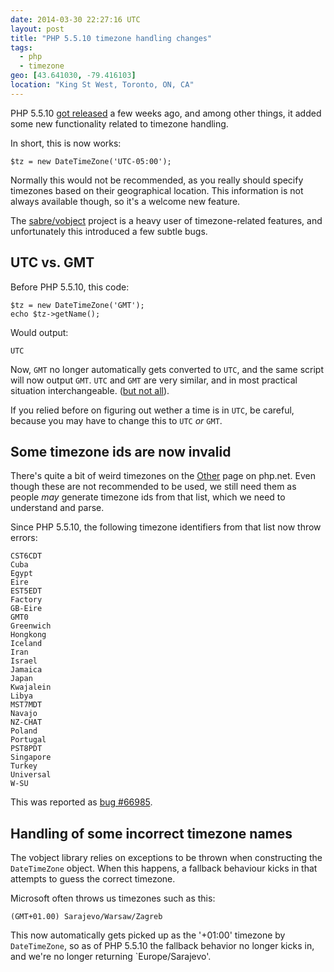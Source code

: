 ```yaml
---
date: 2014-03-30 22:27:16 UTC
layout: post
title: "PHP 5.5.10 timezone handling changes"
tags:
  - php
  - timezone
geo: [43.641030, -79.416103]
location: "King St West, Toronto, ON, CA"
---
```


PHP 5.5.10 [got released][1] a few weeks ago, and among other things, it added
some new functionality related to timezone handling.

In short, this is now works:

    $tz = new DateTimeZone('UTC-05:00');

Normally this would not be recommended, as you really should specify timezones
based on their geographical location. This information is not always available
though, so it's a welcome new feature.

The [sabre/vobject][2] project is a heavy user of timezone-related features,
and unfortunately this introduced a few subtle bugs.

UTC vs. GMT
-----------

Before PHP 5.5.10, this code:

    $tz = new DateTimeZone('GMT');
    echo $tz->getName();

Would output:

    UTC

Now, `GMT` no longer automatically gets converted to `UTC`, and the same
script will now output `GMT`. `UTC` and `GMT` are very similar, and in most
practical situation interchangeable. ([but not all][3]).

If you relied before on figuring out wether a time is in `UTC`, be careful,
because you may have to change this to `UTC` _or_ `GMT`.


Some timezone ids are now invalid
---------------------------------

There's quite a bit of weird timezones on the [Other][4] page on php.net. Even
though these are not recommended to be used, we still need them as people
_may_ generate timezone ids from that list, which we need to understand and
parse.

Since PHP 5.5.10, the following timezone identifiers from that list now throw
errors:

    CST6CDT
    Cuba
    Egypt
    Eire
    EST5EDT
    Factory
    GB-Eire
    GMT0
    Greenwich
    Hongkong
    Iceland
    Iran
    Israel
    Jamaica
    Japan
    Kwajalein
    Libya
    MST7MDT
    Navajo
    NZ-CHAT
    Poland
    Portugal
    PST8PDT
    Singapore
    Turkey
    Universal
    W-SU

This was reported as [bug #66985][5].

Handling of some incorrect timezone names
-----------------------------------------

The vobject library relies on exceptions to be thrown when constructing the
`DateTimeZone` object. When this happens, a fallback behaviour kicks in that
attempts to guess the correct timezone.

Microsoft often throws us timezones such as this:

    (GMT+01.00) Sarajevo/Warsaw/Zagreb

This now automatically gets picked up as the '+01:00' timezone by
`DateTimeZone`, so as of PHP 5.5.10 the fallback behavior no longer kicks in,
and we're no longer returning `Europe/Sarajevo'.

[1]: http://www.php.net/ChangeLog-5.php#5.5.10
[2]: http://sabre.io/vobject/
[3]: http://geography.about.com/od/timeandtimezones/a/gmtutc.htm
[4]: https://php.net/manual/en/timezones.others.php
[5]: https://bugs.php.net/bug.php?id=66985
